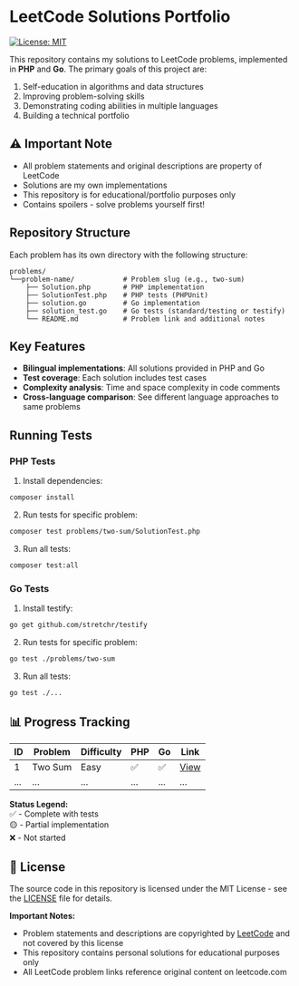 # LeetCode Solutions Portfolio

[![License: MIT](https://img.shields.io/badge/License-MIT-yellow.svg)](https://opensource.org/licenses/MIT)

This repository contains my solutions to LeetCode problems, implemented in **PHP** and **Go**. The primary goals of this project are:

1. Self-education in algorithms and data structures
2. Improving problem-solving skills
3. Demonstrating coding abilities in multiple languages
4. Building a technical portfolio


## ⚠️ Important Note
- All problem statements and original descriptions are property of LeetCode
- Solutions are my own implementations
- This repository is for educational/portfolio purposes only
- Contains spoilers - solve problems yourself first!


## Repository Structure
Each problem has its own directory with the following structure:
```
problems/
└──problem-name/            # Problem slug (e.g., two-sum)
    ├── Solution.php        # PHP implementation
    ├── SolutionTest.php    # PHP tests (PHPUnit)
    ├── solution.go         # Go implementation
    ├── solution_test.go    # Go tests (standard/testing or testify)
    └── README.md           # Problem link and additional notes
```


## Key Features
- **Bilingual implementations**: All solutions provided in PHP and Go
- **Test coverage**: Each solution includes test cases
- **Complexity analysis**: Time and space complexity in code comments
- **Cross-language comparison**: See different language approaches to same problems


## Running Tests

### PHP Tests
1. Install dependencies:
```bash
composer install
```

2. Run tests for specific problem:
```bash
composer test problems/two-sum/SolutionTest.php
```

3. Run all tests:
```bash
composer test:all
```

### Go Tests
1. Install testify:
```bash
go get github.com/stretchr/testify
```

2. Run tests for specific problem:
```bash
go test ./problems/two-sum
```

3. Run all tests:
```bash
go test ./...
```


## 📊 Progress Tracking

| ID  | Problem | Difficulty | PHP | Go | Link |
|-----|---------|------------|-----|----|------|
| 1 | Two Sum | Easy | ✅ | ✅ | [View](problems/two-sum) |
| ... | ... | ... | ... | ... | ... |

**Status Legend:**  
✅ - Complete with tests  
🟡 - Partial implementation  
❌ - Not started  


## 📜 License

The source code in this repository is licensed under the MIT License - see the [LICENSE](LICENSE) file for details.

**Important Notes:**
- Problem statements and descriptions are copyrighted by [LeetCode](https://leetcode.com) and not covered by this license
- This repository contains personal solutions for educational purposes only
- All LeetCode problem links reference original content on leetcode.com

